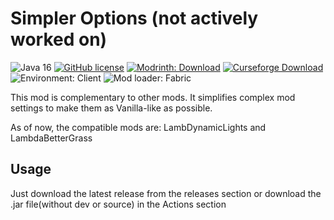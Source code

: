 # Simpler Options (not actively worked on)

![Java 16](https://img.shields.io/badge/language-Java%2016-9B599A.svg?style=flat-square) <!-- modrinth_exclude.end -->
[![GitHub license](https://img.shields.io/github/license/LambdAurora/LambDynamicLights?style=flat-square)](https://raw.githubusercontent.com/horacehoff/SimplerOptions/master/LICENSE)
[![Modrinth: Download](https://img.shields.io/badge/Modrinth-Download!-brightgreen?style=flat-square)](https://modrinth.com/mod/simpleroptions)
[![Curseforge Download](https://img.shields.io/badge/Curseforge-Download!-orange?style=flat-square)](https://www.curseforge.com/minecraft/mc-mods/simpler-options)
![Environment: Client](https://img.shields.io/badge/environment-client-1976d2?style=flat-square)
![Mod loader: Fabric](https://img.shields.io/badge/modloader-fabric-blue?style=flat-square)

This mod is complementary to other mods. It simplifies complex mod settings to make them as Vanilla-like as possible. 

As of now, the compatible mods are: LambDynamicLights and LambdaBetterGrass

## Usage

Just download the latest release from the releases section or download the .jar file(without dev or source) in the Actions section

